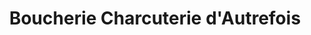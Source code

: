 ---
title: "Boucherie Charcuterie d'Autrefois"
url: /trun/boucherie-charcuterie-dautrefois/
shop: Metzgerei
---